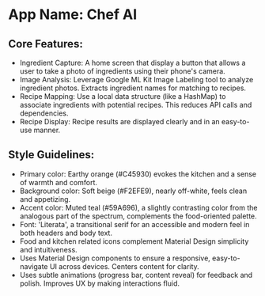 # **App Name**: Chef AI

## Core Features:

- Ingredient Capture: A home screen that display a button that allows a user to take a photo of ingredients using their phone's camera.
- Image Analysis: Leverage Google ML Kit Image Labeling tool to analyze ingredient photos. Extracts ingredient names for matching to recipes.
- Recipe Mapping: Use a local data structure (like a HashMap) to associate ingredients with potential recipes. This reduces API calls and dependencies.
- Recipe Display: Recipe results are displayed clearly and in an easy-to-use manner.

## Style Guidelines:

- Primary color: Earthy orange (#C45930) evokes the kitchen and a sense of warmth and comfort.
- Background color: Soft beige (#F2EFE9), nearly off-white, feels clean and appetizing.
- Accent color: Muted teal (#59A696), a slightly contrasting color from the analogous part of the spectrum, complements the food-oriented palette.
- Font: 'Literata', a transitional serif for an accessible and modern feel in both headers and body text.
- Food and kitchen related icons complement Material Design simplicity and intuitiveness.
- Uses Material Design components to ensure a responsive, easy-to-navigate UI across devices. Centers content for clarity.
- Uses subtle animations (progress bar, content reveal) for feedback and polish. Improves UX by making interactions fluid.